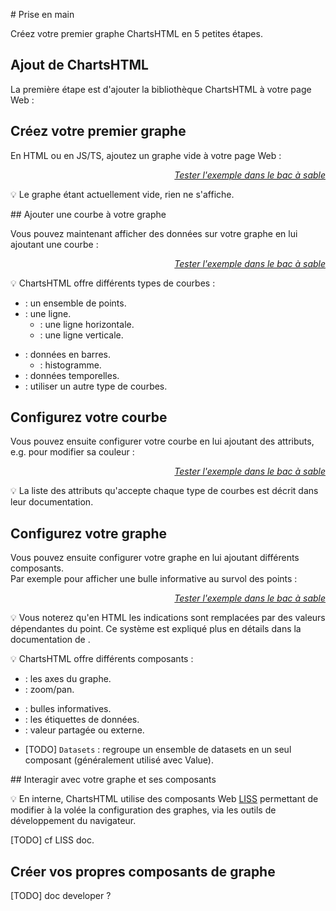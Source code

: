 <!DOCTYPE html>
<html lang="fr">
    <head>
        <meta charset="utf8"/>
        <title>ChartsHTML</title>
        <meta name="color-scheme" content="dark light">
        <meta name="viewport" content="width=device-width, initial-scale=1"/>
        <link   href="/skeleton/index.css"  rel="stylesheet">
        <script  src="/skeleton/index.js"  type="module"     blocking="render" async></script>
    </head>
    <body code-langs="html,js">
        <main>

# Prise en main

Créez votre premier graphe ChartsHTML en 5 petites étapes.

## Ajout de ChartsHTML

La première étape est d'ajouter la bibliothèque ChartsHTML à votre page Web :

<script type="c-html">
    <!DOCTYPE html>
    <html>
        <head>
            ... 
            <script type="module" src="<h>/libs/ChartsHTML/</h>"><xscript>
        </head>
        <body>
            ...
        <xbody>
    </html>
</script>

## Créez votre premier graphe

En HTML ou en JS/TS, ajoutez un graphe vide à votre page Web :

<chart-playground name="graph-empty" show="index.code,output"></chart-playground>
<div style="text-align:right"><a href="/playground/?example=graph-empty"><i>Tester l'exemple dans le bac à sable</i></a></div>

💡 Le graphe étant actuellement vide, rien ne s'affiche.

## Ajouter une courbe à votre graphe

Vous pouvez maintenant afficher des données sur votre graphe en lui ajoutant une courbe :

<chart-playground name="curve-line" show="index.code,output"></chart-playground>
<div style="text-align:right"><a href="/playground/?example=curve-line"><i>Tester l'exemple dans le bac à sable</i></a></div>

💡 ChartsHTML offre différents types de courbes :

<div class="flex-2">
    <div>

- [<script type="c-text">Points</script>](../curves/#points) : un ensemble de points.
- [<script type="c-text">Line</script>](../curves/#line) : une ligne.
    - [<script type="c-text">HLine</script>](../curves/#hline) : une ligne horizontale.
    - [<script type="c-text">VLine</script>](../curves/#vline) : une ligne verticale.

</div><div>

- [<script type="c-text">Bars</script>](../curves/#bars) : données en barres.
    - [<script type="c-text">Histogram</script>](../curves/#histogram) : histogramme.
- [<script type="c-text">Timelapse</script>](../curves/#timelapse) : données temporelles.
- [<script type="c-text">Dataset</script>](../curves/#dataset) : utiliser un autre type de courbes.


</div>
</div>

## Configurez votre courbe

Vous pouvez ensuite configurer votre courbe en lui ajoutant des attributs, e.g. pour modifier sa couleur :

<chart-playground name="curve-line-color" show="index.code,output"></chart-playground>
<div style="text-align:right"><a href="/playground/?example=curve-line-color"><i>Tester l'exemple dans le bac à sable</i></a></div>

💡 La liste des attributs qu'accepte chaque type de courbes est décrit dans leur documentation.

## Configurez votre graphe

Vous pouvez ensuite configurer votre graphe en lui ajoutant différents composants.<br/>
Par exemple pour afficher une bulle informative au survol des points :

<chart-playground name="component-tooltip" show="index.code,output"></chart-playground>
<div style="text-align:right"><a href="/playground/?example=component-tooltip"><i>Tester l'exemple dans le bac à sable</i></a></div>

💡 Vous noterez qu'en HTML les indications <script type="c-text">@{...}</script>  sont remplacées par des valeurs dépendantes du point. Ce système est expliqué plus en détails dans la documentation de [<script type="c-js">Tooltip</script>](../components/#tooltip).

💡 ChartsHTML offre différents composants :

<div class="flex-2">
    <div>

- [<script type="c-js">Scale</script>](../components/#scale) : les axes du graphe.
- [<script type="c-js">Zoom</script>](../components/#zoom) : zoom/pan.

</div><div>

- [<script type="c-js">Tooltip</script>](../components/#tooltip) : bulles informatives.
- [<script type="c-js">Datalabels</script>](../components/#datalabels) : les étiquettes de données.
- [<script type="c-js">Value</script>](../components/#value) : valeur partagée ou externe.

</div>
</div>

- [TODO] `Datasets` : regroupe un ensemble de datasets en un seul composant (généralement utilisé avec Value).

## Interagir avec votre graphe et ses composants

💡 En interne, ChartsHTML utilise des composants Web [LISS](liss.migdal.ovh) permettant de modifier à la volée la configuration des graphes, via les outils de développement du navigateur.

[TODO] cf LISS doc.

## Créer vos propres composants de graphe

[TODO] doc developer ?


</main>
    </body>
</html>